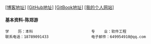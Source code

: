 [[博客地址]](http://blog.csdn.net/javawebrookie "我的博客")
[[GitHub地址]](https://github.com/AndyCZY/ "我的GitHub")
[[GitBook地址]](https://www.gitbook.com/@chenzhengyou "我的开源书")
[[我的个人网站]](https://andyczy.github.io/ "我的个人网站")





#### 基本资料-陈郑游  
                     
    学    历：本科	                       专    业：软件工程        
    联系电话：18789091433	               电子邮件：649954910@qq.com 









